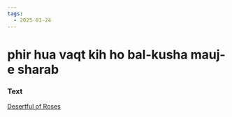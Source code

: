 ```yaml
---
tags:
  - 2025-01-24
---
```

# phir hua vaqt kih ho bal-kusha mauj-e sharab

### Text
[Desertful of Roses](https://franpritchett.com/00ghalib/049/index_049.html)

